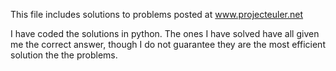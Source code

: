 This file includes solutions to problems posted at www.projecteuler.net

I have coded the solutions in python. The ones I have solved have all given me the correct answer, though I do not guarantee they are the most efficient solution the the problems.